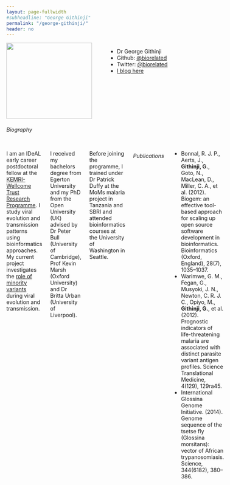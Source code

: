 ```yaml
---
layout: page-fullwidth
#subheadline: "George Githinji"
permalink: "/george-githinji/"
header: no
---
```

<div class = "row">
<div class = "small-4 columns">
<img src="{{ site.url }}/images/George-Githinji.jpg" alt="" height="200" width="225">

<p></p>

<div>
<ul class="vcard">
  <li class="fn">Dr George Githinji</li>
  <li class="street-address">Github: <a href="https://github.com/biorelated" target="blank">@biorelated</a></li>
  <li class="street-address">Twitter: <a href="https://twitter.com/biorelated" target="blank">@biorelated</a></li>
  <li class="street-address"><a href="https://biorelated.com" target="blank">I blog here</a></li>
</ul>
</div>
</div>

<h6>Biography</h6>

<div class = "small-8 columns" >
<p class="text-justify">
I am an IDeAL early career postdoctoral fellow at the <a href="http://www.kemri-wellcome.org/" target="blank">KEMRI-Wellcome Trust Research Programme</a>. 
I study viral evolution and transmission patterns using bioinformatics approaches. 
My current project investigates the <a href="" target="blank">role of minority variants</a> during viral evolution and transmission.  
</p>

<p class="text-justify">
I received my bachelors degree from Egerton University and my PhD from the Open University (UK) 
advised by Dr Peter Bull (University of Cambridge), Prof Kevin Marsh (Oxford University) and 
Dr Britta Urban (University of Liverpool). 
</p>

<p class="text-justify">
Before joining the programme, I trained under Dr Patrick Duffy at the MoMs malaria project 
in Tanzania and SBRI and attended bioinformatics courses at the University of Washington 
in Seattle. 
</p>

<h6>Publications</h6>
<ul class = "square">
<li>
Bonnal, R. J. P., Aerts, J., <strong>Githinji, G.</strong>, Goto, N., MacLean, D., Miller, C. A., et al. (2012). Biogem: an effective tool-based approach for scaling up open source software development in bioinformatics. Bioinformatics (Oxford, England), 28(7), 1035–1037.
</li>

<li>
Warimwe, G. M., Fegan, G., Musyoki, J. N., Newton, C. R. J. C., Opiyo, M., <strong>Githinji, G.</strong>, et al. (2012). Prognostic indicators of life-threatening malaria are associated with distinct parasite variant antigen profiles. Science Translational Medicine, 4(129), 129ra45.
</li>

<li>
International Glossina Genome Initiative. (2014). Genome sequence of the tsetse fly (Glossina morsitans): vector of African trypanosomiasis. Science, 344(6182), 380–386.
</li>

</ul>
</div>



</div>
